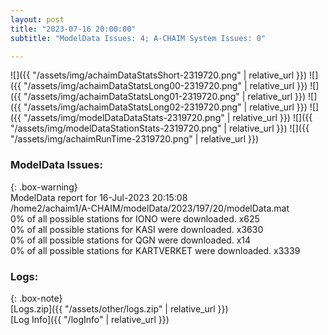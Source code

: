 ```yaml
---
layout: post
title: "2023-07-16 20:00:00"
subtitle: "ModelData Issues: 4; A-CHAIM System Issues: 0"

---
```


![]({{ "/assets/img/achaimDataStatsShort-2319720.png" | relative_url }})
![]({{ "/assets/img/achaimDataStatsLong00-2319720.png" | relative_url }})
![]({{ "/assets/img/achaimDataStatsLong01-2319720.png" | relative_url }})
![]({{ "/assets/img/achaimDataStatsLong02-2319720.png" | relative_url }})
![]({{ "/assets/img/modelDataDataStats-2319720.png" | relative_url }})
![]({{ "/assets/img/modelDataStationStats-2319720.png" | relative_url }})
![]({{ "/assets/img/achaimRunTime-2319720.png" | relative_url }})


### ModelData Issues:  
  
{: .box-warning}  
 ModelData report for 16-Jul-2023 20:15:08   
 /home2/achaim1/A-CHAIM/modelData/2023/197/20/modelData.mat   
 0% of all possible stations for IONO were downloaded. x625   
 0% of all possible stations for KASI were downloaded. x3630   
 0% of all possible stations for QGN were downloaded. x14   
 0% of all possible stations for KARTVERKET were downloaded. x3339   
  


### Logs:  
  
{: .box-note}  
[Logs.zip]({{ "/assets/other/logs.zip" | relative_url }})  
[Log Info]({{ "/logInfo" | relative_url }})  
